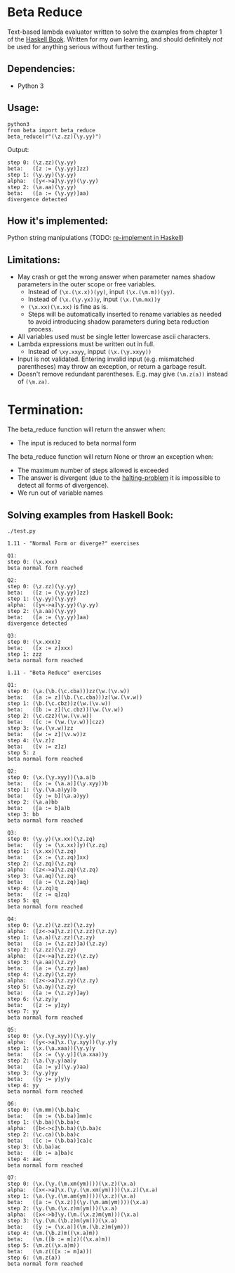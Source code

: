 # Beta Reduce

Text-based lambda evaluator written to solve the examples from chapter 1 of the [Haskell Book](http://haskellbook.com/). Written for my own learning, and should definitely *not* be used for anything serious without further testing.

## Dependencies:

* Python 3

## Usage:

```
python3
from beta import beta_reduce
beta_reduce(r"(\z.zz)(\y.yy)")
```

Output:
```
step 0: (\z.zz)(\y.yy)
beta:   ([z := (\y.yy)]zz)
step 1: (\y.yy)(\y.yy)
alpha:  ([y<->a]\y.yy)(\y.yy)
step 2: (\a.aa)(\y.yy)
beta:   ([a := (\y.yy)]aa)
divergence detected
```

## How it's implemented:

Python string manipulations (TODO: [re-implement in Haskell](../betareduce2))

## Limitations:

* May crash or get the wrong answer when parameter names shadow parameters in the outer scope or free variables.
  * Instead of `(\x.(\x.x))(yy)`, input `(\x.(\m.m))(yy)`.
  * Instead of `(\x.(\y.yx))y`, input `(\x.(\m.mx))y`
  * `(\x.xx)(\x.xx)` is fine as is.
  * Steps will be automatically inserted to rename variables as needed to avoid introducing shadow parameters during beta reduction process.
* All variables used must be single letter lowercase ascii characters.
* Lambda expressions must be written out in full.
  * Instead of `\xy.xxyy`, inpput `(\x.(\y.xxyy))`
* Input is not validated. Entering invalid input (e.g. mismatched parentheses) may throw an exception, or return a garbage result.
* Doesn't remove redundant parentheses. E.g. may give `(\m.z(a))` instead of `(\m.za)`.

# Termination:

The beta_reduce function will return the answer when:
* The input is reduced to beta normal form

The beta_reduce function will return None or throw an exception when:
* The maximum number of steps allowed is exceeded
* The answer is divergent (due to the [halting-problem](https://en.wikipedia.org/wiki/Halting_problem) it is impossible to detect all forms of divergence).
* We run out of variable names

## Solving examples from Haskell Book:

`./test.py`

```
1.11 - "Normal Form or diverge?" exercises

Q1:
step 0: (\x.xxx)
beta normal form reached

Q2:
step 0: (\z.zz)(\y.yy)
beta:   ([z := (\y.yy)]zz)
step 1: (\y.yy)(\y.yy)
alpha:  ([y<->a]\y.yy)(\y.yy)
step 2: (\a.aa)(\y.yy)
beta:   ([a := (\y.yy)]aa)
divergence detected

Q3:
step 0: (\x.xxx)z
beta:   ([x := z]xxx)
step 1: zzz
beta normal form reached

1.11 - "Beta Reduce" exercises

Q1:
step 0: (\a.(\b.(\c.cba)))zz(\w.(\v.w))
beta:   ([a := z](\b.(\c.cba)))z(\w.(\v.w))
step 1: (\b.(\c.cbz))z(\w.(\v.w))
beta:   ([b := z](\c.cbz))(\w.(\v.w))
step 2: (\c.czz)(\w.(\v.w))
beta:   ([c := (\w.(\v.w))]czz)
step 3: (\w.(\v.w))zz
beta:   ([w := z](\v.w))z
step 4: (\v.z)z
beta:   ([v := z]z)
step 5: z
beta normal form reached

Q2:
step 0: (\x.(\y.xyy))(\a.a)b
beta:   ([x := (\a.a)](\y.xyy))b
step 1: (\y.(\a.a)yy)b
beta:   ([y := b](\a.a)yy)
step 2: (\a.a)bb
beta:   ([a := b]a)b
step 3: bb
beta normal form reached

Q3:
step 0: (\y.y)(\x.xx)(\z.zq)
beta:   ([y := (\x.xx)]y)(\z.zq)
step 1: (\x.xx)(\z.zq)
beta:   ([x := (\z.zq)]xx)
step 2: (\z.zq)(\z.zq)
alpha:  ([z<->a]\z.zq)(\z.zq)
step 3: (\a.aq)(\z.zq)
beta:   ([a := (\z.zq)]aq)
step 4: (\z.zq)q
beta:   ([z := q]zq)
step 5: qq
beta normal form reached

Q4:
step 0: (\z.z)(\z.zz)(\z.zy)
alpha:  ([z<->a]\z.z)(\z.zz)(\z.zy)
step 1: (\a.a)(\z.zz)(\z.zy)
beta:   ([a := (\z.zz)]a)(\z.zy)
step 2: (\z.zz)(\z.zy)
alpha:  ([z<->a]\z.zz)(\z.zy)
step 3: (\a.aa)(\z.zy)
beta:   ([a := (\z.zy)]aa)
step 4: (\z.zy)(\z.zy)
alpha:  ([z<->a]\z.zy)(\z.zy)
step 5: (\a.ay)(\z.zy)
beta:   ([a := (\z.zy)]ay)
step 6: (\z.zy)y
beta:   ([z := y]zy)
step 7: yy
beta normal form reached

Q5:
step 0: (\x.(\y.xyy))(\y.y)y
alpha:  ([y<->a]\x.(\y.xyy))(\y.y)y
step 1: (\x.(\a.xaa))(\y.y)y
beta:   ([x := (\y.y)](\a.xaa))y
step 2: (\a.(\y.y)aa)y
beta:   ([a := y](\y.y)aa)
step 3: (\y.y)yy
beta:   ([y := y]y)y
step 4: yy
beta normal form reached

Q6:
step 0: (\m.mm)(\b.ba)c
beta:   ([m := (\b.ba)]mm)c
step 1: (\b.ba)(\b.ba)c
alpha:  ([b<->c]\b.ba)(\b.ba)c
step 2: (\c.ca)(\b.ba)c
beta:   ([c := (\b.ba)]ca)c
step 3: (\b.ba)ac
beta:   ([b := a]ba)c
step 4: aac
beta normal form reached

Q7:
step 0: (\x.(\y.(\m.xm(ym))))(\x.z)(\x.a)
alpha:  ([x<->a]\x.(\y.(\m.xm(ym))))(\x.z)(\x.a)
step 1: (\a.(\y.(\m.am(ym))))(\x.z)(\x.a)
beta:   ([a := (\x.z)](\y.(\m.am(ym))))(\x.a)
step 2: (\y.(\m.(\x.z)m(ym)))(\x.a)
alpha:  ([x<->b]\y.(\m.(\x.z)m(ym)))(\x.a)
step 3: (\y.(\m.(\b.z)m(ym)))(\x.a)
beta:   ([y := (\x.a)](\m.(\b.z)m(ym)))
step 4: (\m.(\b.z)m((\x.a)m))
beta:   (\m.([b := m]z)((\x.a)m))
step 5: (\m.z((\x.a)m))
beta:   (\m.z(([x := m]a)))
step 6: (\m.z(a))
beta normal form reached
```
